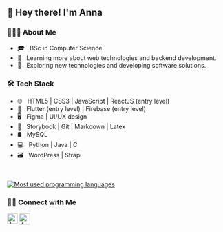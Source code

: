 ##  👋 Hey there! I'm Anna 

<h3> 👨🏻‍💻 About Me </h3>

- 🎓 &nbsp; BSc in Computer Science.
- 🌱 &nbsp; Learning more about web technologies and backend development.
- 🤔 &nbsp; Exploring new technologies and developing software solutions.

<h3>🛠 Tech Stack</h3>

- 🌐 &nbsp; HTML5 | CSS3 | JavaScript | ReactJS (entry level)  
- 📱 &nbsp; Flutter (entry level) | Firebase (entry level)
- 🖥 &nbsp; Figma | UI/UX design 
- 🔧 &nbsp; Storybook | Git | Markdown | Latex 
- 🛢 &nbsp; MySQL
- 💻 &nbsp; Python | Java | C
- 🗃️ &nbsp; WordPress | Strapi

<br/>

[![Most used programming languages](https://github-readme-stats-three-nu-71.vercel.app/api/top-langs/?username=lumoswitch&hide=yacc,lex,tex&layout=compact&theme=light)](https://github.com/lumoswitch/)

<!-- [![lumoswitch's GitHub Stats](https://lumoswitch.vercel.app/api?username=lumoswitch&show_icons=true)](https://github.com/lumoswitch) -->


<h3> 🤝🏻 Connect with Me </h3>

<p align="center">
<a href="https://www.linkedin.com/in/anna-sofrona">
   <img align="left" alt="Anna Sofrona | Linkedin" width="24px" src="https://github.com/piyushP7pravin/piyushP7pravin/blob/master/Linkedin.svg" />
  </a>
  <a href="mailto:sofrona.anna@gmail.com">
    <img align="left" alt="Anna Sofrona | Gmail" width="26px" src="https://github.com/piyushP7pravin/piyushP7pravin/blob/master/Gmail.svg" />
   </a>
   
</p>
